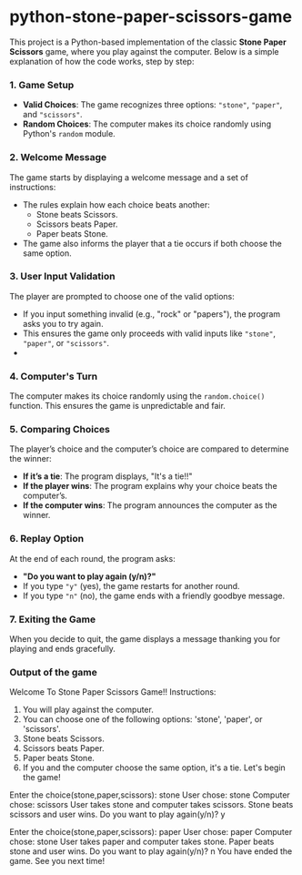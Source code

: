# python-stone-paper-scissors-game

This project is a Python-based implementation of the classic **Stone Paper Scissors** game, where you play against the computer. Below is a simple explanation of how the code works, step by step:

### **1. Game Setup**
- **Valid Choices**: The game recognizes three options: `"stone"`, `"paper"`, and `"scissors"`.
- **Random Choices**: The computer makes its choice randomly using Python's `random` module.

### **2. Welcome Message**
The game starts by displaying a welcome message and a set of instructions:
- The rules explain how each choice beats another:
  - Stone beats Scissors.
  - Scissors beats Paper.
  - Paper beats Stone.
- The game also informs the player that a tie occurs if both choose the same option.

### **3. User Input Validation**
  The player are prompted to choose one of the valid options:
- If you input something invalid (e.g., "rock" or "papers"), the program asks you to try again.
- This ensures the game only proceeds with valid inputs like `"stone"`, `"paper"`, or `"scissors"`.
- 
### **4. Computer's Turn**
The computer makes its choice randomly using the `random.choice()` function. This ensures the game is unpredictable and fair.

### **5. Comparing Choices**
The player’s choice and the computer’s choice are compared to determine the winner:
- **If it’s a tie**: The program displays, "It's a tie!!"
- **If the player wins**: The program explains why your choice beats the computer’s.
- **If the computer wins**: The program announces the computer as the winner.

### **6. Replay Option**
At the end of each round, the program asks:
  - **"Do you want to play again (y/n)?"**
  - If you type `"y"` (yes), the game restarts for another round.
  - If you type `"n"` (no), the game ends with a friendly goodbye message.

### **7. Exiting the Game**
When you decide to quit, the game displays a message thanking you for playing and ends gracefully.

### **Output of the game**

Welcome To Stone Paper Scissors Game!!
Instructions:
1. You will play against the computer.
2. You can choose one of the following options: 'stone', 'paper', or 'scissors'.
3. Stone beats Scissors.
4. Scissors beats Paper.
5. Paper beats Stone.
6. If you and the computer choose the same option, it's a tie.
Let's begin the game!

Enter the choice(stone,paper,scissors): stone
User chose: stone
Computer chose: scissors
User takes stone and computer takes scissors. Stone beats scissors and user wins.
Do you want to play again(y/n)? y

Enter the choice(stone,paper,scissors): paper
User chose: paper
Computer chose: stone
User takes paper and computer takes stone. Paper beats stone and user wins.
Do you want to play again(y/n)? n
You have ended the game.
See you next time!
